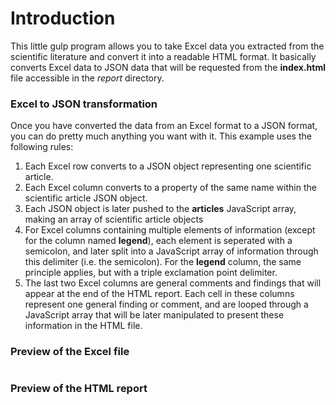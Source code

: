 # Introduction

This little gulp program allows you to take Excel data you extracted from the scientific literature and convert it into a readable HTML format. It basically converts Excel data to JSON data that will be requested from the __index.html__ file accessible in the _report_ directory.

### Excel to JSON transformation

Once you have converted the data from an Excel format to a JSON format, you can do pretty much anything you want with it. This example uses the following rules:

1. Each Excel row converts to a JSON object representing one scientific article.
2. Each Excel column converts to a property of the same name within the scientific article JSON object. 
3. Each JSON object is later pushed to the __articles__ JavaScript array, making an array of scientific article objects 
4. For Excel columns containing multiple elements of information (except for the column named __legend__), each element is seperated with a semicolon, and later split into a JavaScript array of information through this delimiter (i.e. the semicolon). For the __legend__ column, the same principle applies, but with a triple exclamation point delimiter.
5. The last two Excel columns are general comments and findings that will appear at the end of the HTML report. Each cell in these columns represent one general finding or comment, and are looped through a JavaScript array that will be later manipulated to present these information in the HTML file.

### Preview of the Excel file 

<img href="./excelpreview.png" width="300px" />

### Preview of the HTML report

<img href="./reportpreview.png" width="300px" />

